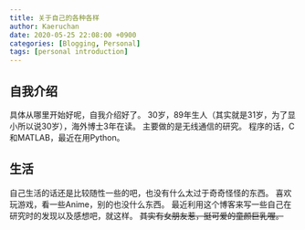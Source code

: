 ```yaml
---
title: 关于自己的各种各样
author: Kaeruchan
date: 2020-05-25 22:08:00 +0900
categories: [Blogging, Personal]
tags: [personal introduction]
---
```


## 自我介绍

具体从哪里开始好呢，自我介绍好了。
30岁，89年生人（其实就是31岁，为了显小所以说30岁），海外博士3年在读。
主要做的是无线通信的研究。
程序的话，C和MATLAB，最近在用Python。

## 生活

自己生活的话还是比较随性一些的吧，也没有什么太过于奇奇怪怪的东西。
喜欢玩游戏，看一些Anime，别的也没什么东西。
最近利用这个博客来写一些自己在研究时的发现以及感想吧，就这样。
~~其实有女朋友惹，挺可爱的童颜巨乳喔。~~
